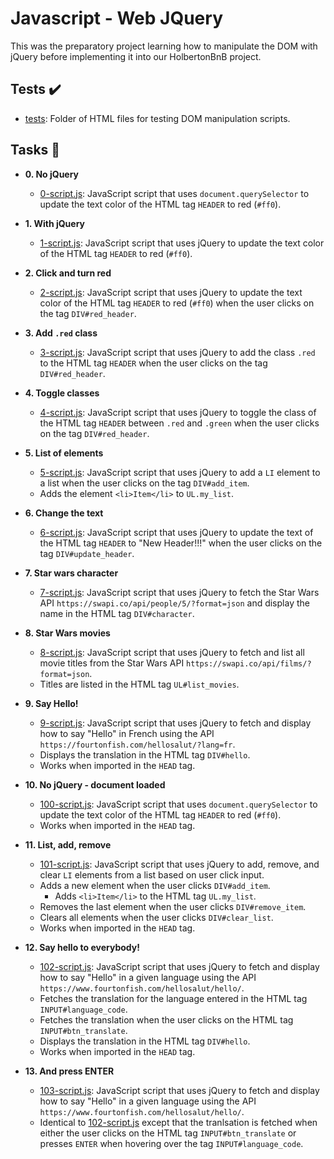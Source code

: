 # Javascript - Web JQuery

This was the preparatory project learning how to manipulate the DOM with jQuery
before implementing it into our HolbertonBnB project.

## Tests :heavy_check_mark:

* [tests](./tests): Folder of HTML files for testing DOM manipulation scripts.

## Tasks :page_with_curl:

* **0. No jQuery**
  * [0-script.js](./0-script.js): JavaScript script that uses `document.querySelector`
  to update the text color of the HTML tag `HEADER` to red (`#ff0`).

* **1. With jQuery**
  * [1-script.js](./1-script.js): JavaScript script that uses jQuery to update the
  text color of the HTML tag `HEADER` to red (`#ff0`).

* **2. Click and turn red**
  * [2-script.js](./2-script.js): JavaScript script that uses jQuery to update the text color
  of the HTML tag `HEADER` to red (`#ff0`) when the user clicks on the tag `DIV#red_header`.

* **3. Add `.red` class**
  * [3-script.js](./3-script.js): JavaScript script that uses jQuery to add the class
  `.red` to the HTML tag `HEADER` when the user clicks on the tag `DIV#red_header`.

* **4. Toggle classes**
  * [4-script.js](./4-script.js): JavaScript script that uses jQuery to toggle the class
  of the HTML tag `HEADER` between `.red` and `.green` when the user clicks on the tag
  `DIV#red_header`.

* **5. List of elements**
  * [5-script.js](./5-script.js): JavaScript script that uses jQuery to add a `LI`
  element to a list when the user clicks on the tag `DIV#add_item`.
  * Adds the element `<li>Item</li>` to `UL.my_list`.

* **6. Change the text**
  * [6-script.js](./6-script.js): JavaScript script that uses jQuery to update the text
  of the HTML tag `HEADER` to "New Header!!!" when the user clicks on the tag
  `DIV#update_header`.

* **7. Star wars character**
  * [7-script.js](./7-script.js): JavaScript script that uses jQuery to fetch the Star
  Wars API `https://swapi.co/api/people/5/?format=json` and display the name in the HTML
  tag `DIV#character`.

* **8. Star Wars movies**
  * [8-script.js](./8-script.js): JavaScript script that uses jQuery to fetch and list
  all movie titles from the Star Wars API `https://swapi.co/api/films/?format=json`.
  * Titles are listed in the HTML tag `UL#list_movies`.

* **9. Say Hello!**
  * [9-script.js](./9-script.js): JavaScript script that uses jQuery to fetch and display
  how to say "Hello" in French using the API
  `https://fourtonfish.com/hellosalut/?lang=fr`.
  * Displays the translation in the HTML tag `DIV#hello`.
  * Works when imported in the `HEAD` tag.

* **10. No jQuery - document loaded**
  * [100-script.js](./100-script.js): JavaScript script that uses `document.querySelector`
  to update the text color of the HTML tag `HEADER` to red (`#ff0`).
  * Works when imported in the `HEAD` tag.

* **11. List, add, remove**
  * [101-script.js](./101-script.js): JavaScript script that uses jQuery to add, remove,
  and clear `LI` elements from a list based on user click input.
  * Adds a new element when the user clicks `DIV#add_item`.
    * Adds `<li>Item</li>` to the HTML tag `UL.my_list`.
  * Removes the last element when the user clicks `DIV#remove_item`.
  * Clears all elements when the user clicks `DIV#clear_list`.
  * Works when imported in the `HEAD` tag.

* **12. Say hello to everybody!**
  * [102-script.js](./102-script.js): JavaScript script that uses jQuery to fetch and
  display how to say "Hello" in a given language using the API
  `https://www.fourtonfish.com/hellosalut/hello/`.
  * Fetches the translation for the language entered in the HTML tag `INPUT#language_code`.
  * Fetches the translation when the user clicks on the HTML tag `INPUT#btn_translate`.
  * Displays the translation in the HTML tag `DIV#hello`.
  * Works when imported in the `HEAD` tag.

* **13. And press ENTER**
  * [103-script.js](./103-script.js): JavaScript script that uses jQuery to fetch and
  display how to say "Hello" in a given language using the API
  `https://www.fourtonfish.com/hellosalut/hello/`.
  * Identical to [102-script.js](./102-script.js) except that the tranlsation is fetched
  when either the user clicks on the HTML tag `INPUT#btn_translate` or presses `ENTER`
  when hovering over the tag `INPUT#language_code`.
